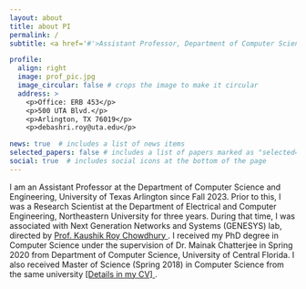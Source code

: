 ```yaml
---
layout: about
title: about PI
permalink: /
subtitle: <a href='#'>Assistant Professor, Department of Computer Science and Engineering, University of Texas Arlington</a>.

profile:
  align: right
  image: prof_pic.jpg
  image_circular: false # crops the image to make it circular
  address: >
    <p>Office: ERB 453</p>
    <p>500 UTA Blvd.</p>
    <p>Arlington, TX 76019</p>
    <p>debashri.roy@uta.edu</p>

news: true  # includes a list of news items
selected_papers: false # includes a list of papers marked as "selected={true}"
social: true  # includes social icons at the bottom of the page
---
```

I am an Assistant Professor at the Department of Computer Science and Engineering, University of Texas Arlington since Fall 2023. Prior to this, I was a Research Scientist at the Department of Electrical and Computer Engineering, Northeastern University for three years. During that time, I was associated with Next Generation Networks and Systems (GENESYS) lab, directed by <a href= "https://genesys-lab.org" parent = '_blank'> Prof. Kaushik Roy Chowdhury </a>. I received my PhD degree in Computer Science under the supervision of Dr. Mainak Chatterjee in Spring 2020 from Department of Computer Science, University of Central Florida. I also received Master of Science (Spring 2018) in Computer Science from the same university <a href= "https://debashriroy.github.io/assets/pdf/Debashri_Roy_Latest_CV_2024.pdf" parent='_blank'>[Details in my CV] </a>.
